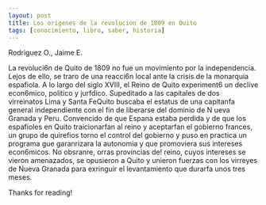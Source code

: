 ```yaml
---
layout: post
title: Los origenes de la revolucion de 1809 en Quito
tags: [conocimiento, libro, saber, historia]
---
```


Rodriguez O., Jaime E.

<!--more-->

La revoluci6n de Quito de 1809 no fue un movimiento por la independencia. Lejos de ello,
se traro de una reacci6n local ante la crisis de la monarquia espafiola. A lo largo del siglo XVIII,
el Reino de Quito experiment6 un declive econ6mico, politico y jurfdico. Supeditado a las
capitales de dos virreinatos ­Lima y Santa FeQuito buscaba el estatus de una capitanfa general independiente con el fin de liberarse del dominio de N ueva Granada y Peru. Convencido de que Espana estaba perdida y de que los espafioles en Quito traicionarfan al reino y aceptarfan el gobierno frances, un grupo de quirefios torno el control del gobierno y puso en practica un programa gue garanrizara la autonomia y que promoviera sus intereses econ6micos. No obsranre, orras provincias de! reino, cuyos intereses se vieron amenazados, se opusieron a Quito y unieron fuerzas con los virreyes de Nueva Granada para exringuir el levantamiento que durarfa unos tres meses.

Thanks for reading!
